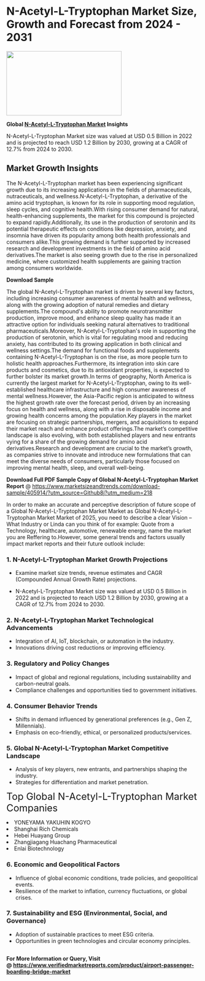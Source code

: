 <H1>N-Acetyl-L-Tryptophan Market Size, Growth and Forecast from 2024 - 2031</H1><img class="aligncenter size-medium wp-image-584254" src="https://thirdeyenews.in/wp-content/uploads/2024/09/Global-Market-Research-300x168.jpeg" alt="" width="300" height="168" /><p><strong>Global&nbsp;<a href="https://www.marketsizeandtrends.com/download-sample/405914/?utm_source=Github8j?utm_medium=218">N-Acetyl-L-Tryptophan Market</a> Insights</strong></p><p>N-Acetyl-L-Tryptophan Market size was valued at USD 0.5 Billion in 2022 and is projected to reach USD 1.2 Billion by 2030, growing at a CAGR of 12.7% from 2024 to 2030.</p><p><h2>Market Growth Insights</h2> <p>The N-Acetyl-L-Tryptophan market has been experiencing significant growth due to its increasing applications in the fields of pharmaceuticals, nutraceuticals, and wellness.N-Acetyl-L-Tryptophan, a derivative of the amino acid tryptophan, is known for its role in supporting mood regulation, sleep cycles, and cognitive health.With rising consumer demand for natural, health-enhancing supplements, the market for this compound is projected to expand rapidly.Additionally, its use in the production of serotonin and its potential therapeutic effects on conditions like depression, anxiety, and insomnia have driven its popularity among both health professionals and consumers alike.This growing demand is further supported by increased research and development investments in the field of amino acid derivatives.The market is also seeing growth due to the rise in personalized medicine, where customized health supplements are gaining traction among consumers worldwide.</p> <p><strong>Download Sample</strong></p> <p>The global N-Acetyl-L-Tryptophan market is driven by several key factors, including increasing consumer awareness of mental health and wellness, along with the growing adoption of natural remedies and dietary supplements.The compound's ability to promote neurotransmitter production, improve mood, and enhance sleep quality has made it an attractive option for individuals seeking natural alternatives to traditional pharmaceuticals.Moreover, N-Acetyl-L-Tryptophan's role in supporting the production of serotonin, which is vital for regulating mood and reducing anxiety, has contributed to its growing application in both clinical and wellness settings.The demand for functional foods and supplements containing N-Acetyl-L-Tryptophan is on the rise, as more people turn to holistic health approaches.Furthermore, its integration into skin care products and cosmetics, due to its antioxidant properties, is expected to further bolster its market growth.In terms of geography, North America is currently the largest market for N-Acetyl-L-Tryptophan, owing to its well-established healthcare infrastructure and high consumer awareness of mental wellness.However, the Asia-Pacific region is anticipated to witness the highest growth rate over the forecast period, driven by an increasing focus on health and wellness, along with a rise in disposable income and growing health concerns among the population.Key players in the market are focusing on strategic partnerships, mergers, and acquisitions to expand their market reach and enhance product offerings.The market’s competitive landscape is also evolving, with both established players and new entrants vying for a share of the growing demand for amino acid derivatives.Research and development are crucial to the market’s growth, as companies strive to innovate and introduce new formulations that can meet the diverse needs of consumers, particularly those focused on improving mental health, sleep, and overall well-being.</p> <p><span class=""><strong>Download Full PDF Sample Copy of Global N-Acetyl-L-Tryptophan Market Report</strong> @ <a href="https://www.marketsizeandtrends.com/download-sample/405914/?utm_source=Github8j?utm_medium=218" target="_blank">https://www.marketsizeandtrends.com/download-sample/405914/?utm_source=Github8j?utm_medium=218</a></span></p><p>In order to make an accurate and perceptive description of future scope of a Global&nbsp;N-Acetyl-L-Tryptophan Market Market as Global&nbsp;N-Acetyl-L-Tryptophan Market Market of 2025, you need to describe a clear Vision &ndash; What Industry or Linda can you think of for example: Quote from a Technology, healthcare, automotive, renewable energy, name the market you are Reffering to.However, some general trends and factors usually impact market reports and their future outlook include:</p><h3>1.&nbsp;<strong>N-Acetyl-L-Tryptophan Market Growth Projections</strong></h3><ul><li>Examine market size trends, revenue estimates and CAGR (Compounded Annual Growth Rate) projections.</li><li><p>N-Acetyl-L-Tryptophan Market size was valued at USD 0.5 Billion in 2022 and is projected to reach USD 1.2 Billion by 2030, growing at a CAGR of 12.7% from 2024 to 2030.</p></li></ul><h3>2.&nbsp;<strong>N-Acetyl-L-Tryptophan Market Technological Advancements</strong></h3><ul><li>Integration of AI, IoT, blockchain, or automation in the industry.</li><li>Innovations driving cost reductions or improving efficiency.</li></ul><h3>3.&nbsp;<strong>Regulatory and Policy Changes</strong></h3><ul><li>Impact of global and regional regulations, including sustainability and carbon-neutral goals.</li><li>Compliance challenges and opportunities tied to government initiatives.</li></ul><h3>4.&nbsp;<strong>Consumer Behavior Trends</strong></h3><ul><li>Shifts in demand influenced by generational preferences (e.g., Gen Z, Millennials).</li><li>Emphasis on eco-friendly, ethical, or personalized products/services.</li></ul><h3>5.&nbsp;<strong>Global N-Acetyl-L-Tryptophan Market Competitive Landscape</strong></h3><ul><li>Analysis of key players, new entrants, and partnerships shaping the industry.</li><li>Strategies for differentiation and market penetration.</li></ul><p data-pm-slice="1 1 []"><span style="color: inherit; font-family: inherit; font-size: 25px;">Top Global N-Acetyl-L-Tryptophan Market Companies</span></p><div class="" data-test-id=""><p><li>YONEYAMA YAKUHIN KOGYO</li><li> Shanghai Rich Chemicals</li><li> Hebei Huayang Group</li><li> Zhangjiagang Huachang Pharmaceutical</li><li> Enlai Biotechnology</li></p></div><h3>6.&nbsp;<strong>Economic and Geopolitical Factors</strong></h3><ul><li>Influence of global economic conditions, trade policies, and geopolitical events.</li><li>Resilience of the market to inflation, currency fluctuations, or global crises.</li></ul><h3>7.&nbsp;<strong>Sustainability and ESG (Environmental, Social, and Governance)</strong></h3><ul><li>Adoption of sustainable practices to meet ESG criteria.</li><li>Opportunities in green technologies and circular economy principles.</li></ul><h2><strong style="font-size: 14px;">For More Information or Query, Visit @&nbsp;</strong><a style="background-color: #ffffff; font-size: 14px;" href="https://www.marketsizeandtrends.com/report/n-acetyl-l-tryptophan-market/" target="_blank">https://www.verifiedmarketreports.com/product/airport-passenger-boarding-bridge-market</a></h2>